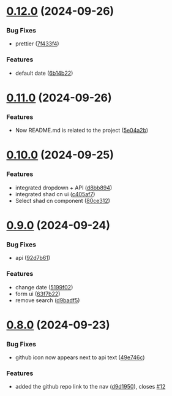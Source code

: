 # [0.12.0](https://github.com/Bashamega/TrendTrack/compare/v0.11.0...v0.12.0) (2024-09-26)


### Bug Fixes

* prettier ([7f433f4](https://github.com/Bashamega/TrendTrack/commit/7f433f4dddcf62e91fb1ffe7356f0362f6013958))


### Features

* default date ([6b14b22](https://github.com/Bashamega/TrendTrack/commit/6b14b222f5fd2247de4c16a2ac7fd48698225a8e))



# [0.11.0](https://github.com/Bashamega/TrendTrack/compare/v0.10.0...v0.11.0) (2024-09-26)


### Features

* Now README.md is related to the project ([5e04a2b](https://github.com/Bashamega/TrendTrack/commit/5e04a2b75de76c5f745674e68c200374885ad983))



# [0.10.0](https://github.com/Bashamega/TrendTrack/compare/v0.9.0...v0.10.0) (2024-09-25)


### Features

* integrated dropdown + API ([d8bb894](https://github.com/Bashamega/TrendTrack/commit/d8bb8941888c488effcec09c6980fded1229e9ee))
* integrated shad cn ui ([c405af7](https://github.com/Bashamega/TrendTrack/commit/c405af721accc294976c3f67dcf4f8e7b9e8dfe6))
* Select shad cn component ([80ce312](https://github.com/Bashamega/TrendTrack/commit/80ce312bb510aa8ce110e3af860537a8d4ddea7b))



# [0.9.0](https://github.com/Bashamega/TrendTrack/compare/v0.8.0...v0.9.0) (2024-09-24)


### Bug Fixes

* api ([92d7b61](https://github.com/Bashamega/TrendTrack/commit/92d7b61214640470e32db85956569c22fd8a9eaf))


### Features

* change date ([5199f02](https://github.com/Bashamega/TrendTrack/commit/5199f02ab81174b056bba413047ccab1017e1df8))
* form ui ([63f7b22](https://github.com/Bashamega/TrendTrack/commit/63f7b2273e627357b0665985f445e5d95ef52ca3))
* remove search ([d9badf5](https://github.com/Bashamega/TrendTrack/commit/d9badf57dafe3f12cf205af0bfa418b9a5f650a1))



# [0.8.0](https://github.com/Bashamega/TrendTrack/compare/v0.7.0...v0.8.0) (2024-09-23)


### Bug Fixes

* github icon now appears next to api text ([49e746c](https://github.com/Bashamega/TrendTrack/commit/49e746c05a14fafef482b5c07cd2e13443d2fafd))


### Features

* added the github repo link to the nav ([d9d1950](https://github.com/Bashamega/TrendTrack/commit/d9d19508d25790baeb1de1ed7e62ce35d0f41e62)), closes [#12](https://github.com/Bashamega/TrendTrack/issues/12)



